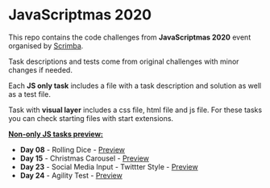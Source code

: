 # JavaScriptmas 2020

This repo contains the code challenges from **JavaScriptmas 2020** event organised by [Scrimba](https://scrimba.com/learn/adventcalendar).

Task descriptions and tests come from original challenges with minor changes if needed.

Each **JS only task** includes a file with a task description and solution as well as a test file.

Task with **visual layer** includes a css file, html file and js file. For these tasks you can check starting files with start extensions.

<u>**Non-only JS tasks preview:**</u>
- **Day 08** - Rolling Dice - [Preview](https://ireshka.github.io/javascriptmas2020/src/day08.html)
- **Day 15** - Christmas Carousel - [Preview](https://ireshka.github.io/javascriptmas2020/src/day15.html)
- **Day 23** - Social Media Input - Twittter Style - [Preview](https://ireshka.github.io/javascriptmas2020/src/day23.html)
- **Day 24** - Agility Test - [Preview](https://ireshka.github.io/javascriptmas2020/src/day24.html)